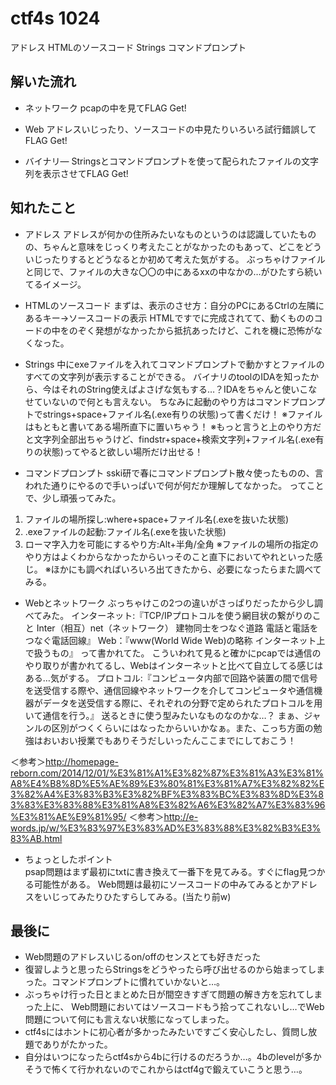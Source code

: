 # ctf4s 1024
アドレス HTMLのソースコード Strings コマンドプロンプト 

## 解いた流れ
* ネットワーク
pcapの中を見てFLAG Get!

* Web
アドレスいじったり、ソースコードの中見たりいろいろ試行錯誤してFLAG Get!

* バイナリ―
Stringsとコマンドプロンプトを使って配られたファイルの文字列を表示させてFLAG Get!

## 知れたこと
* アドレス
アドレスが何かの住所みたいなものというのは認識していたものの、ちゃんと意味をじっくり考えたことがなかったのもあって、どこをどういじったりするとどうなるとか初めて考えた気がする。
ぶっちゃけファイルと同じで、ファイルの大きな〇〇の中にあるxxの中なかの…がひたすら続いてるイメージ。

* HTMLのソースコード
まずは、表示のさせ方：自分のPCにあるCtrlの左隣にあるキー→ソースコードの表示
HTMLですでに完成されてて、動くもののコードの中をのぞく発想がなかったから抵抗あったけど、これを機に恐怖がなくなった。

* Strings
中にexeファイルを入れてコマンドプロンプトで動かすとファイルのすべての文字列が表示することができる。
バイナリのtoolのIDAを知ったから、今はそれのString使えばよさげな気もする…？IDAをちゃんと使いこなせていないので何とも言えない。
ちなみに起動のやり方はコマンドプロンプトでstrings+space+ファイル名(.exe有りの状態)って書くだけ！
※ファイルはもともと書いてある場所直下に置いちゃう！
※もっと言うと上のやり方だと文字列全部出ちゃうけど、findstr+space+検索文字列+ファイル名(.exe有りの状態)ってやると欲しい場所だけ出せる！

* コマンドプロンプト
sski研で春にコマンドプロンプト散々使ったものの、言われた通りにやるので手いっぱいで何が何だか理解してなかった。
ってことで、少し頑張ってみた。
1.  ファイルの場所探し:where+space+ファイル名(.exeを抜いた状態)
2. .exeファイルの起動:ファイル名(.exeを抜いた状態)
3. ローマ字入力を可能にするやり方:Alt+半角/全角
※ファイルの場所の指定のやり方はよくわからなかったからいっそのこと直下においてやれといった感じ。
※ほかにも調べればいろいろ出てきたから、必要になったらまた調べてみる。

* Webとネットワーク
ぶっちゃけこの2つの違いがさっぱりだったから少し調べてみた。
インターネット:『TCP/IPプロトコルを使う網目状の繋がりのこと Inter（相互）net（ネットワーク） 建物同士をつなぐ道路 電話と電話をつなぐ電話回線』
Web：『www(World Wide Web)の略称 インターネット上で扱うもの』 って書かれてた。
こういわれて見ると確かにpcapでは通信のやり取りが書かれてるし、Webはインターネットと比べて自立してる感じはある…気がする。
プロトコル:『コンピュータ内部で回路や装置の間で信号を送受信する際や、通信回線やネットワークを介してコンピュータや通信機器がデータを送受信する際に、それぞれの分野で定められたプロトコルを用いて通信を行う。』
送るときに使う型みたいなものなのかな…？
まぁ、ジャンルの区別がつくくらいにはなったからいいかなぁ。また、こっち方面の勉強はおいおい授業でもありそうだしいったんここまでにしておこう！

＜参考＞<http://homepage-reborn.com/2014/12/01/%E3%81%A1%E3%82%87%E3%81%A3%E3%81%A8%E4%B8%8D%E5%AE%89%E3%80%81%E3%81%A7%E3%82%82%E3%82%A4%E3%83%B3%E3%82%BF%E3%83%BC%E3%83%8D%E3%83%83%E3%83%88%E3%81%A8%E3%82%A6%E3%82%A7%E3%83%96%E3%81%AE%E9%81%95/>
＜参考＞<http://e-words.jp/w/%E3%83%97%E3%83%AD%E3%83%88%E3%82%B3%E3%83%AB.html>

* ちょっとしたポイント  
psap問題はまず最初にtxtに書き換えて一番下を見てみる。すぐにflag見つかる可能性がある。
Web問題は最初にソースコードの中みてみるとかアドレスをいじってみたりひたすらしてみる。(当たり前w)


## 最後に
* Web問題のアドレスいじるon/offのセンスとても好きだった
* 復習しようと思ったらStringsをどうやったら呼び出せるのから始まってしまった。コマンドプロンプトに慣れていかないと…。
* ぶっちゃけ行った日とまとめた日が間空きすぎて問題の解き方を忘れてしまった上に、
Web問題においてはソースコードもう拾ってこれないし…でWeb問題について何にも言えない状態になってしまった。
* ctf4sにはホントに初心者が多かったみたいですごく安心したし、質問し放題でありがたかった。
* 自分はいつになったらctf4sから4bに行けるのだろうか…。4bのlevelが多かそうで怖くて行かれないのでこれからはctf4gで鍛えていこうと思う…。
